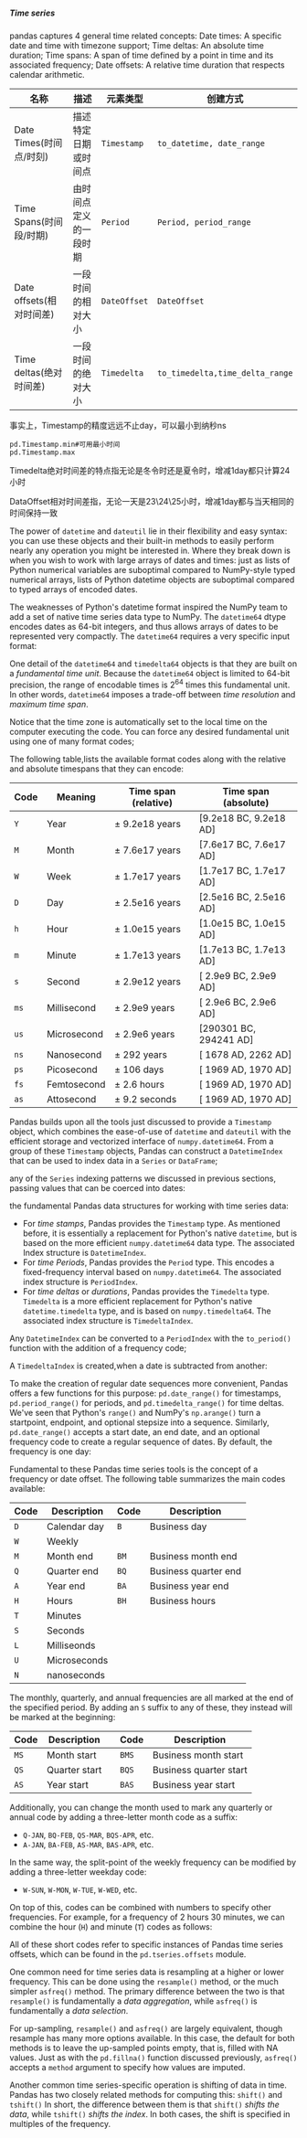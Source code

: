 ##### Time series

pandas captures 4 general time related concepts: Date times: A specific date and time with timezone support; Time deltas: An absolute time duration; Time spans: A span of time defined by a point in time and its associated frequency; Date offsets: A relative time duration that respects calendar arithmetic.

| 名称                     | 描述                   | 元素类型     | 创建方式                        |
| ------------------------ | ---------------------- | ------------ | ------------------------------- |
| Date Times(时间点/时刻)  | 描述特定日期或时间点   | `Timestamp`  | `to_datetime, date_range`       |
| Time Spans(时间段/时期)  | 由时间点定义的一段时期 | `Period`     | `Period, period_range`          |
| Date offsets(相对时间差) | 一段时间的相对大小     | `DateOffset` | `DateOffset`                    |
| Time deltas(绝对时间差)  | 一段时间的绝对大小     | `Timedelta`  | `to_timedelta,time_delta_range` |

事实上，Timestamp的精度远远不止day，可以最小到纳秒ns

```
pd.Timestamp.min#可用最小时间
pd.Timestamp.max
```

Timedelta绝对时间差的特点指无论是冬令时还是夏令时，增减1day都只计算24小时

DataOffset相对时间差指，无论一天是23\24\25小时，增减1day都与当天相同的时间保持一致

The power of ``datetime`` and ``dateutil`` lie in their flexibility and easy syntax: you can use these objects and their built-in methods to easily perform nearly any operation you might be interested in.
Where they break down is when you wish to work with large arrays of dates and times:
just as lists of Python numerical variables are suboptimal compared to NumPy-style typed numerical arrays, lists of Python datetime objects are suboptimal compared to typed arrays of encoded dates.

The weaknesses of Python's datetime format inspired the NumPy team to add a set of native time series data type to NumPy.
The ``datetime64`` dtype encodes dates as 64-bit integers, and thus allows arrays of dates to be represented very compactly.
The ``datetime64`` requires a very specific input format:

One detail of the ``datetime64`` and ``timedelta64`` objects is that they are built on a *fundamental time unit*.
Because the ``datetime64`` object is limited to 64-bit precision, the range of encodable times is $2^{64}$ times this fundamental unit.
In other words, ``datetime64`` imposes a trade-off between *time resolution* and *maximum time span*.

Notice that the time zone is automatically set to the local time on the computer executing the code.
You can force any desired fundamental unit using one of many format codes;

The following table,lists the available format codes
along with the relative and absolute timespans that they can encode:

| Code   | Meaning     | Time span (relative) | Time span (absolute)   |
| ------ | ----------- | -------------------- | ---------------------- |
| ``Y``  | Year        | ± 9.2e18 years       | [9.2e18 BC, 9.2e18 AD] |
| ``M``  | Month       | ± 7.6e17 years       | [7.6e17 BC, 7.6e17 AD] |
| ``W``  | Week        | ± 1.7e17 years       | [1.7e17 BC, 1.7e17 AD] |
| ``D``  | Day         | ± 2.5e16 years       | [2.5e16 BC, 2.5e16 AD] |
| ``h``  | Hour        | ± 1.0e15 years       | [1.0e15 BC, 1.0e15 AD] |
| ``m``  | Minute      | ± 1.7e13 years       | [1.7e13 BC, 1.7e13 AD] |
| ``s``  | Second      | ± 2.9e12 years       | [ 2.9e9 BC, 2.9e9 AD]  |
| ``ms`` | Millisecond | ± 2.9e9 years        | [ 2.9e6 BC, 2.9e6 AD]  |
| ``us`` | Microsecond | ± 2.9e6 years        | [290301 BC, 294241 AD] |
| ``ns`` | Nanosecond  | ± 292 years          | [ 1678 AD, 2262 AD]    |
| ``ps`` | Picosecond  | ± 106 days           | [ 1969 AD, 1970 AD]    |
| ``fs`` | Femtosecond | ± 2.6 hours          | [ 1969 AD, 1970 AD]    |
| ``as`` | Attosecond  | ± 9.2 seconds        | [ 1969 AD, 1970 AD]    |

Pandas builds upon all the tools just discussed to provide a ``Timestamp`` object, which combines the ease-of-use of ``datetime`` and ``dateutil`` with the efficient storage and vectorized interface of ``numpy.datetime64``.
From a group of these ``Timestamp`` objects, Pandas can construct a ``DatetimeIndex`` that can be used to index data in a ``Series`` or ``DataFrame``; 

any of the ``Series`` indexing patterns we discussed in previous sections, passing values that can be coerced into dates:

the fundamental Pandas data structures for working with time series data:

- For *time stamps*, Pandas provides the ``Timestamp`` type. As mentioned before, it is essentially a replacement for Python's native ``datetime``, but is based on the more efficient ``numpy.datetime64`` data type. The associated Index structure is ``DatetimeIndex``.
- For *time Periods*, Pandas provides the ``Period`` type. This encodes a fixed-frequency interval based on ``numpy.datetime64``. The associated index structure is ``PeriodIndex``.
- For *time deltas* or *durations*, Pandas provides the ``Timedelta`` type. ``Timedelta`` is a more efficient replacement for Python's native ``datetime.timedelta`` type, and is based on ``numpy.timedelta64``. The associated index structure is ``TimedeltaIndex``.

Any ``DatetimeIndex`` can be converted to a ``PeriodIndex`` with the ``to_period()`` function with the addition of a frequency code; 

A ``TimedeltaIndex`` is created,when a date is subtracted from another:

To make the creation of regular date sequences more convenient, Pandas offers a few functions for this purpose: ``pd.date_range()`` for timestamps, ``pd.period_range()`` for periods, and ``pd.timedelta_range()`` for time deltas.
We've seen that Python's ``range()`` and NumPy's ``np.arange()`` turn a startpoint, endpoint, and optional stepsize into a sequence.
Similarly, ``pd.date_range()`` accepts a start date, an end date, and an optional frequency code to create a regular sequence of dates.
By default, the frequency is one day:

Fundamental to these Pandas time series tools is the concept of a frequency or date offset.
The following table summarizes the main codes available:

| Code  | Description  | Code   | Description          |
| ----- | ------------ | ------ | -------------------- |
| ``D`` | Calendar day | ``B``  | Business day         |
| ``W`` | Weekly       |        |                      |
| ``M`` | Month end    | ``BM`` | Business month end   |
| ``Q`` | Quarter end  | ``BQ`` | Business quarter end |
| ``A`` | Year end     | ``BA`` | Business year end    |
| ``H`` | Hours        | ``BH`` | Business hours       |
| ``T`` | Minutes      |        |                      |
| ``S`` | Seconds      |        |                      |
| ``L`` | Milliseonds  |        |                      |
| ``U`` | Microseconds |        |                      |
| ``N`` | nanoseconds  |        |                      |

The monthly, quarterly, and annual frequencies are all marked at the end of the specified period.
By adding an ``S`` suffix to any of these, they instead will be marked at the beginning:

| Code   | Description   |      | Code    | Description            |
| ------ | ------------- | ---- | ------- | ---------------------- |
| ``MS`` | Month start   |      | ``BMS`` | Business month start   |
| ``QS`` | Quarter start |      | ``BQS`` | Business quarter start |
| ``AS`` | Year start    |      | ``BAS`` | Business year start    |

Additionally, you can change the month used to mark any quarterly or annual code by adding a three-letter month code as a suffix:

- ``Q-JAN``, ``BQ-FEB``, ``QS-MAR``, ``BQS-APR``, etc.
- ``A-JAN``, ``BA-FEB``, ``AS-MAR``, ``BAS-APR``, etc.

In the same way, the split-point of the weekly frequency can be modified by adding a three-letter weekday code:

- ``W-SUN``, ``W-MON``, ``W-TUE``, ``W-WED``, etc.

On top of this, codes can be combined with numbers to specify other frequencies.
For example, for a frequency of 2 hours 30 minutes, we can combine the hour (``H``) and minute (``T``) codes as follows:

All of these short codes refer to specific instances of Pandas time series offsets, which can be found in the ``pd.tseries.offsets`` module.

One common need for time series data is resampling at a higher or lower frequency.
This can be done using the ``resample()`` method, or the much simpler ``asfreq()`` method.
The primary difference between the two is that ``resample()`` is fundamentally a *data aggregation*, while ``asfreq()`` is fundamentally a *data selection*.

For up-sampling, ``resample()`` and ``asfreq()`` are largely equivalent, though resample has many more options available.
In this case, the default for both methods is to leave the up-sampled points empty, that is, filled with NA values.
Just as with the ``pd.fillna()`` function discussed previously, ``asfreq()`` accepts a ``method`` argument to specify how values are imputed.

Another common time series-specific operation is shifting of data in time.
Pandas has two closely related methods for computing this: ``shift()`` and ``tshift()``
In short, the difference between them is that ``shift()`` *shifts the data*, while ``tshift()`` *shifts the index*.
In both cases, the shift is specified in multiples of the frequency.